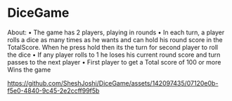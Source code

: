 # DiceGame

About:
• The game has 2 players, playing in rounds
• In each turn, a player rolls a dice as many times as he wants and can hold his round score in the TotalScore. When he press hold then 
  its the turn for second player to roll the dice
• If any player rolls to 1 he loses his current round score and turn passes to the next player
• First player to get a Total score of 100 or more Wins the game



https://github.com/SheshJoshi/DiceGame/assets/142097435/07120e0b-f5e0-4840-9c45-2e2ccff99f5b

